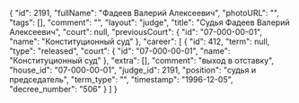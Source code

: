 {
    "id": 2191,
    "fullName": "Фадеев Валерий Алексеевич",
    "photoURL": "",
    "tags": [],
    "comment": "",
    "layout": "judge",
    "title": "Судья Фадеев Валерий Алексеевич",
    "court": null,
    "previousCourt": {
        "id": "07-000-00-01",
        "name": "Конституционный суд"
    },
    "career": [
        {
            "id": 412,
            "term": null,
            "type": "released",
            "court": {
                "id": "07-000-00-01",
                "name": "Конституционный суд"
            },
            "extra": [],
            "comment": "выход в отставку",
            "house_id": "07-000-00-01",
            "judge_id": 2191,
            "position": "судья и председатель",
            "term_type": "",
            "timestamp": "1996-12-05",
            "decree_number": "506"
        }
    ]
}